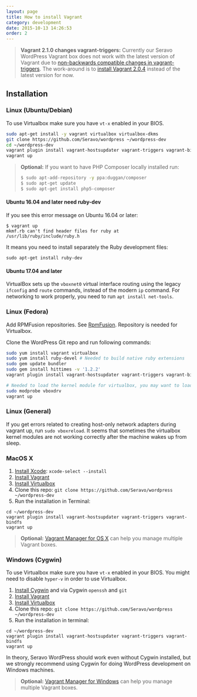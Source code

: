 ```yaml
---
layout: page
title: How to install Vagrant
category: development
date: 2015-10-13 14:26:53
order: 2
---
```


> **Vagrant 2.1.0 changes vagrant-triggers:** Currently our Seravo WordPress Vagrant box does not work with the latest version of Vagrant due to [non-backwards compatible changes in vagrant-triggers](https://github.com/Seravo/wp-palvelu-vagrant/issues/49). The work-around is to [install Vagrant 2.0.4](https://releases.hashicorp.com/vagrant/2.0.4/) instead of the latest version for now.

## Installation

### Linux (Ubuntu/Debian)

To use Virtualbox make sure you have ```vt-x``` enabled in your BIOS.

```bash
sudo apt-get install -y vagrant virtualbox virtualbox-dkms
git clone https://github.com/Seravo/wordpress ~/wordpress-dev
cd ~/wordpress-dev
vagrant plugin install vagrant-hostsupdater vagrant-triggers vagrant-bindfs
vagrant up
```

> **Optional:** If you want to have PHP Composer locally installed run:
>
> ```bash
> $ sudo apt-add-repository -y ppa:duggan/composer
> $ sudo apt-get update
> $ sudo apt-get install php5-composer
> ```

#### Ubuntu 16.04 and later need ruby-dev

If you see this error message on Ubuntu 16.04 or later:

```
$ vagrant up
mkmf.rb can't find header files for ruby at /usr/lib/ruby/include/ruby.h
```

It means you need to install separately the Ruby development files:

```
sudo apt-get install ruby-dev
```

#### Ubuntu 17.04 and later

VirtualBox sets up the `vboxnet0` virtual interface routing using the legacy `ifconfig` and `route`
commands, instead of the modern `ip` command. For networking to work properly, you need to run
`apt install net-tools`.

### Linux (Fedora)

Add RPMFusion repositories. See  [RpmFusion](http://rpmfusion.org/). Repository is
needed for Virtualbox.

Clone the WordPress Git repo and run following commands:

```bash
sudo yum install vagrant virtualbox
sudo yum install ruby-devel # Needed to build native ruby extensions
sudo gem update bundler
sudo gem install hittimes -v '1.2.2'
vagrant plugin install vagrant-hostsupdater vagrant-triggers vagrant-bindfs

# Needed to load the kernel module for virtualbox, you may want to load it automatically on boot...
sudo modprobe vboxdrv
vagrant up
```

### Linux (General)

If you get errors related to creating host-only network adapters during vagrant up, run ```sudo vboxreload```.
It seems that sometimes the virtualbox kernel modules are not working correctly after the machine wakes up from sleep.

### MacOS X

1. [Install Xcode](https://developer.apple.com/xcode/downloads/): `xcode-select --install`
2. [Install Vagrant](http://docs.vagrantup.com/v2/installation/)
3. [Install Virtualbox](https://www.virtualbox.org/wiki/Downloads)
4. Clone this repo: `git clone https://github.com/Seravo/wordpress ~/wordpress-dev`
5. Run the installation in Terminal:
```
cd ~/wordpress-dev
vagrant plugin install vagrant-hostsupdater vagrant-triggers vagrant-bindfs
vagrant up
```
> **Optional:** [Vagrant Manager for OS X](http://vagrantmanager.com/) can help you manage multiple Vagrant boxes.

### Windows (Cygwin)

To use Virtualbox make sure you have ```vt-x``` enabled in your BIOS.
You might need to disable ```hyper-v``` in order to use Virtualbox.

1. [Install Cygwin](https://www.cygwin.com/) and via Cygwin `openssh` and `git`
2. [Install Vagrant](http://docs.vagrantup.com/v2/installation/)
3. [Install Virtualbox](https://www.virtualbox.org/wiki/Downloads)
4. Clone this repo: `git clone https://github.com/Seravo/wordpress ~/wordpress-dev`
5. Run the installation in terminal:
```
cd ~/wordpress-dev
vagrant plugin install vagrant-hostsupdater vagrant-triggers vagrant-bindfs
vagrant up
```
In theory, Seravo WordPress should work even without Cygwin installed, but we strongly recommend using Cygwin for doing WordPress development on Windows machines.

> **Optional:** [Vagrant Manager for Windows](http://vagrantmanager.com/windows/) can help you manage multiple Vagrant boxes.
